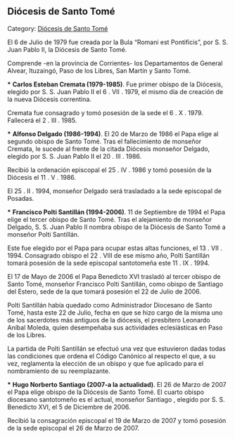 ## Diócesis de Santo Tomé

Category: [Diócesis de Santo Tomé](http://descubrircorrientes.com.ar/2012/index.php/3078-cronologias/cronologias-del-periodo-independiente/corrientes-y-sus-limites/obispos-y-arzobispos-de-la-provincia-de-corrientes/diocesis-de-santo-tome)

El 6 de Julio de 1979 fue creada por la Bula “Romani est Pontificis”, por S. S. Juan Pablo II, la Diócesis de Santo Tomé.

Comprende -en la provincia de Corrientes- los Departamentos de General Alvear, Ituzaingó, Paso de los Libres, San Martín y Santo Tomé.

**\*** **Carlos Esteban Cremata (1979-1985)**. Fue primer obispo de la Diócesis, elegido por S. S. Juan Pablo II el 6 . VII . 1979, el mismo día de creación de la nueva Diócesis correntina.

Cremata fue consagrado y tomó posesión de la sede el 6 . X . 1979. Fallecerá el 2 . III . 1985.

**\*** **Alfonso Delgado (1986-1994)**. El 20 de Marzo de 1986 el Papa elige al segundo obispo de Santo Tomé. Tras el fallecimiento de monseñor Cremata, le sucede al frente de la citada Diócesis monseñor Delgado, elegido por S. S. Juan Pablo II el 20 . III . 1986.

Recibió la ordenación episcopal el 25 . IV . 1986 y tomó posesión de la Diócesis el 11 . V . 1986.

El 25 . II . 1994, monseñor Delgado será trasladado a la sede episcopal de Posadas.

**\*** **Francisco Polti Santillán (1994-2006)**. 11 de Septiembre de 1994 el Papa elige el tercer obispo de Santo Tomé. Tras el alejamiento de monseñor Delgado, S. S. Juan Pablo II nombra obispo de la Diócesis de Santo Tomé a monseñor Polti Santillán.

Este fue elegido por el Papa para ocupar estas altas funciones, el 13 . VII . 1994. Consagrado obispo el 22 . VIII de ese mismo año, Polti Santillán tomará posesión de la sede episcopal santotomeña este 11 . IX . 1994.

El 17 de Mayo de 2006 el Papa Benedicto XVI trasladó al tercer obispo de Santo Tomé, monseñor Francisco Polti Santillán, como obispo de Santiago del Estero, sede de la que tomará posesión el 22 de Julio de 2006.

Polti Santillán había quedado como Administrador Diocesano de Santo Tomé, hasta este 22 de Julio, fecha en que se hizo cargo de la misma uno de los sacerdotes más antiguos de la diócesis, el presbítero Leonardo Aníbal Moleda, quien desempeñaba sus actividades eclesiásticas en Paso de los Libres.

La partida de Polti Santillán se efectuó una vez que estuvieron dadas todas las condiciones que ordena el Código Canónico al respecto el que, a su vez, reglamenta la elección de un obispo y que fue aplicado para el nombramiento de su reemplazante.

**\*** **Hugo Norberto Santiago (2007-a la actualidad)**. El 26 de Marzo de 2007 el Papa elige obispo de la Diócesis de Santo Tomé. El cuarto obispo diocesano santotomeño es el actual, monseñor Santiago , elegido por S. S. Benedicto XVI, el 5 de Diciembre de 2006.

Recibió la consagración episcopal el 19 de Marzo de 2007 y tomó posesión de la sede episcopal el 26 de Marzo de 2007.